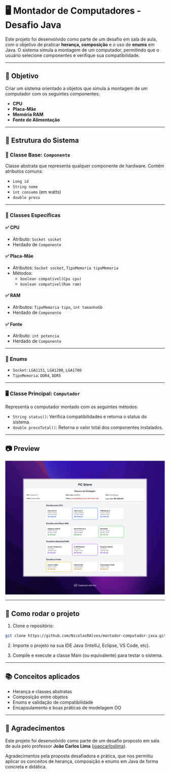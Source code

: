 # 🖥️ Montador de Computadores - Desafio Java

Este projeto foi desenvolvido como parte de um desafio em sala de aula, com o objetivo de praticar **herança, composição** e o uso de **enums** em Java. O sistema simula a montagem de um computador, permitindo que o usuário selecione componentes e verifique sua compatibilidade.

---

## 🎯 Objetivo

Criar um sistema orientado a objetos que simula a montagem de um computador com os seguintes componentes:

- **CPU**
- **Placa-Mãe**
- **Memória RAM**
- **Fonte de Alimentação**

---

## 🧱 Estrutura do Sistema

### 🔹 Classe Base: `Componente`

Classe abstrata que representa qualquer componente de hardware. Contém atributos comuns:

- `Long id`
- `String nome`
- `int consumo` (em watts)
- `double preco`

---

### 🔸 Classes Específicas

#### ✅ CPU
- Atributo: `Socket socket`
- Herdado de `Componente`

#### ✅ Placa-Mãe
- Atributos: `Socket socket`, `TipoMemoria tipoMemoria`
- Métodos:
  - `boolean compativel(Cpu cpu)`
  - `boolean compativel(Ram ram)`

#### ✅ RAM
- Atributos: `TipoMemoria tipo`, `int tamanhoGb`
- Herdado de `Componente`

#### ✅ Fonte
- Atributo: `int potencia`
- Herdado de `Componente`

---

### 🧩 Enums

- `Socket`: `LGA1151`, `LGA1200`, `LGA1700`
- `TipoMemoria`: `DDR4`, `DDR5`

---

### 🖥️ Classe Principal: `Computador`

Representa o computador montado com os seguintes métodos:

- `String status()`: Verifica compatibilidades e retorna o status do sistema.
- `double precoTotal()`: Retorna o valor total dos componentes instalados.

---

## 📷 Preview

![Screenshot do sistema](doc/screen.jpeg)

---

## 🚀 Como rodar o projeto

1. Clone o repositório:

```bash
git clone https://github.com/NicolasRAlves/montador-computador-java.git
```

2. Importe o projeto na sua IDE Java (IntelliJ, Eclipse, VS Code, etc).

3. Compile e execute a classe Main (ou equivalente) para testar o sistema.

---

## 📚 Conceitos aplicados

- Herança e classes abstratas
- Composição entre objetos
- Enums e validação de compatibilidade
- Encapsulamento e boas práticas de modelagem OO

---

## 🙌 Agradecimentos

Este projeto foi desenvolvido como parte de um desafio proposto em sala de aula pelo professor **João Carlos Lima** ([joaocarloslima](https://github.com/joaocarloslima)).

Agradecimentos pela proposta desafiadora e prática, que nos permitiu aplicar os conceitos de herança, composição e enums em Java de forma concreta e didática.
